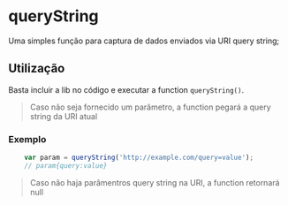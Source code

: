 # queryString
Uma simples função para captura de dados enviados via URI query string;

## Utilização
Basta incluir a lib no código e executar a function `queryString()`.

> Caso não seja fornecido um parâmetro, a function pegará a query string da URI atual

### Exemplo
```javascript
	var param = queryString('http://example.com/query=value');
	// param{query:value}
```
> Caso não haja parâmentros query string na URI, a function retornará null